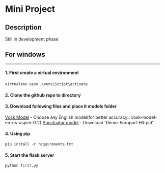 # Mini Project

## Description 
Still in development phase



## For windows

------------

#### 1. First create a virtual environment
`virtualenv venv`
`.\venv\Script\activate`
#### 2. Clone the github repo to directory
#### 3. Download following files and place it models folder
[Vosk Model](https://alphacephei.com/vosk/models "Vosk Model") - Choose any English model(for better accuracy:: vosk-model-en-us-aspire-0.2)
[Punctuator model](https://drive.google.com/drive/folders/0B7BsN5f2F1fZQnFsbzJ3TWxxMms "Punctuator model") - Download 'Demo-Europarl-EN.pcl'
#### 4. Using pip
`pip install -r requirements.txt`
#### 5. Start the flask server 
`python first.py`
